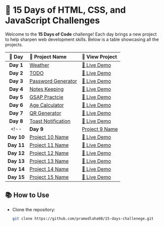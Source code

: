 # 🚀 15 Days of HTML, CSS, and JavaScript Challenges

Welcome to the **15 Days of Code** challenge! Each day brings a new project to help sharpen web development skills. Below is a table showcasing all the projects.

| 📅 **Day** | 📝 **Project Name** | 🔗 **View Project** |
|:---------:|:-------------------|:-------------------|
| **Day 1** | [Weather](./Day1_Weather) | [🔗 Live Demo](https://pramodlaha08.github.io/15-days-challenege/Day1_Weather/) |
| **Day 2** | [TODO](./Day2_Todo) | [🔗 Live Demo](https://pramodlaha08.github.io/15-days-challenege/Day2_Todo/) |
| **Day 3** | [Password Generator](./Day3_RandomPasswordGenerator) | [🔗 Live Demo](https://pramodlaha08.github.io/15-days-challenege/Day3_RandomPasswordGenerator/) |
| **Day 4** | [Notes Keeping](./Day4_NotesSaving) | [🔗 Live Demo](https://pramodlaha08.github.io/15-days-challenege/Day4_NotesSaving/) |
| **Day 5** | [GSAP Practcie](./Day5_GsapLearning) | [🔗 Live Demo](https://pramodlaha08.github.io/15-days-challenege/Day5_GsapLearning/) |
| **Day 6** | [Age Calculator](./Day6_AgeCalculator) | [🔗 Live Demo](https://pramodlaha08.github.io/15-days-challenege/Day6_AgeCalculator/) |
| **Day 7** | [QR Generator](./Day7_QrGenerator) | [🔗 Live Demo](https://pramodlaha08.github.io/15-days-challenege/Day7_QrGenerator/) |
| **Day 8** | [Toast Notification](./day8) | [🔗 Live Demo](https://pramodlaha08.github.io/15-days-challenege/Day8_ToastNotification/) |
<!-- | **Day 9** | [Project 9 Name](./day9) | [🔗 Live Demo](#) |
| **Day 10** | [Project 10 Name](./day10) | [🔗 Live Demo](#) |
| **Day 11** | [Project 11 Name](./day11) | [🔗 Live Demo](#) |
| **Day 12** | [Project 12 Name](./day12) | [🔗 Live Demo](#) |
| **Day 13** | [Project 13 Name](./day13) | [🔗 Live Demo](#) |
| **Day 14** | [Project 14 Name](./day14) | [🔗 Live Demo](#) |
| **Day 15** | [Project 15 Name](./day15) | [🔗 Live Demo](#) | -->

## 📚 How to Use
- Clone the repository:
  ```bash
  git clone https://github.com/pramodlaha08/15-days-challenege.git